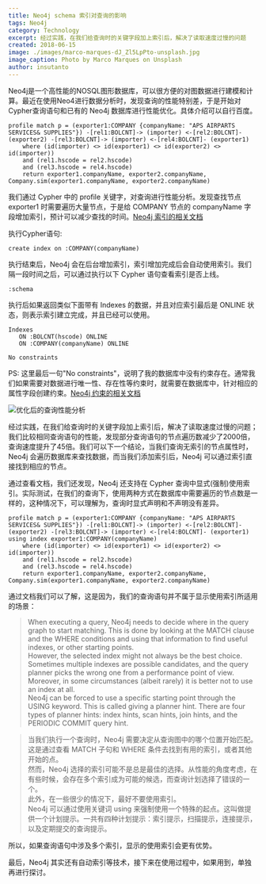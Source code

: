 ```yaml
---
title: Neo4j schema 索引对查询的影响
tags: Neo4j
category: Technology
excerpt: 经过实践，在我们给查询时的关键字段加上索引后，解决了读取速度过慢的问题
created: 2018-06-15
image: ./images/marco-marques-dJ_Zl5LpPto-unsplash.jpg
image_caption: Photo by Marco Marques on Unsplash
author: insutanto
---
```


Neo4j是一个高性能的NOSQL图形数据库，可以很方便的对图数据进行建模和计算。最近在使用Neo4进行数据分析时，发现查询的性能特别差，于是开始对Cypher查询语句和已有的 Neo4j 数据库进行性能优化。具体介绍可以自行百度。

``` cypher
profile match p = (exporter1:COMPANY {companyName: "APS AIRPARTS SERVICES& SUPPLIES"}) -[rel1:BOLCNT]-> (importer) <-[rel2:BOLCNT]- (exporter2) -[rel3:BOLCNT]-> (importer) <-[rel4:BOLCNT]- (exporter1) 
    where (id(importer) <> id(exporter1) <> id(exporter2) <> id(importer)) 
    and (rel1.hscode = rel2.hscode) 
    and (rel3.hscode = rel4.hscode) 
    return exporter1.companyName, exporter2.companyName, Company.sim(exporter1.companyName, exporter2.companyName)
```

我们通过 Cypher 中的 profile 关键字，对查询进行性能分析。发现查找节点 exporter1 时需要遍历大量节点，于是给 COMPANY 节点的 companyName 字段增加索引，预计可以减少查找的时间。[Neo4j 索引的相关文档](https://neo4j.com/docs/developer-manual/3.4/cypher/schema/index/)

执行Cypher语句: 

`create index on :COMPANY(companyName)`

执行结束后，Neo4j 会在后台增加索引，索引增加完成后会自动使用索引。我们隔一段时间之后，可以通过执行以下 Cypher 语句查看索引是否上线。

`:schema`

执行后如果返回类似下面带有 Indexes  的数据，并且对应索引最后是 ONLINE 状态，则表示索引建立完成，并且已经可以使用。

```
Indexes
   ON :BOLCNT(hscode) ONLINE 
   ON :COMPANY(companyName) ONLINE 

No constraints
```

PS: 这里最后一句"No constraints"，说明了我的数据库中没有约束存在。通常我们如果需要对数据进行唯一性、存在性等约束时，就需要在数据库中，针对相应的属性字段创建约束。[Neo4j 约束的相关文档](https://neo4j.com/docs/developer-manual/3.4/cypher/schema/constraints/)

![优化后的查询性能分析](http://ww1.sinaimg.cn/large/87c01ec7gy1fsrctww14gj205m0d474k.jpg)

经过实践，在我们给查询时的关键字段加上索引后，解决了读取速度过慢的问题；我们比较相同查询语句的性能，发现部分查询语句的节点遍历数减少了2000倍，查询速度提升了45倍。我们可以下一个结论，当我们查询无索引的节点属性时，Neo4j 会遍历数据库来查找数据，而当我们添加索引后，Neo4j 可以通过索引直接找到相应的节点。

通过查看文档，我们还发现，Neo4j 还支持在 Cypher 查询中显式(强制)使用索引。实际测试，在我们的查询下，使用两种方式在数据库中需要遍历的节点数是一样的，这种情况下，可以理解为，查询时显式声明和不声明没有差异。

``` cypher
profile match p = (exporter1:COMPANY {companyName: "APS AIRPARTS SERVICES& SUPPLIES"}) -[rel1:BOLCNT]-> (importer) <-[rel2:BOLCNT]- (exporter2) -[rel3:BOLCNT]-> (importer) <-[rel4:BOLCNT]- (exporter1) 
using index exporter1:COMPANY(companyName)
    where (id(importer) <> id(exporter1) <> id(exporter2) <> id(importer)) 
    and (rel1.hscode = rel2.hscode) 
    and (rel3.hscode = rel4.hscode) 
    return exporter1.companyName, exporter2.companyName, Company.sim(exporter1.companyName, exporter2.companyName)
```

通过文档我们可以了解，这是因为，我们的查询语句并不属于显示使用索引所适用的场景：

> When executing a query, Neo4j needs to decide where in the query graph to start matching. This is done by looking at the MATCH clause and the WHERE conditions and using that information to find useful indexes, or other starting points.</br>
> However, the selected index might not always be the best choice. Sometimes multiple indexes are possible candidates, and the query planner picks the wrong one from a performance point of view. Moreover, in some circumstances (albeit rarely) it is better not to use an index at all.</br>
> Neo4j can be forced to use a specific starting point through the USING keyword. This is called giving a planner hint. There are four types of planner hints: index hints, scan hints, join hints, and the PERIODIC COMMIT query hint. 

> 当我们执行一个查询时，Neo4j 需要决定从查询图中的哪个位置开始匹配。这是通过查看 MATCH 子句和 WHERE 条件去找到有用的索引，或者其他开始的点。</br>
> 然而，Neo4j 选择的索引可能不是总是最佳的选择。从性能的角度考虑，在有些时候，会存在多个索引成为可能的候选，而查询计划选择了错误的一个。</br>
> 此外，在一些很少的情况下，最好不要使用索引。</br>
> Neo4j 可以通过使用关键词 using 来强制使用一个特殊的起点。这叫做提供一个计划提示。一共有四种计划提示：索引提示，扫描提示，连接提示，以及定期提交的查询提示。

所以，如果查询语句中涉及多个索引，显示的使用索引会更有优势。

最后，Neo4j 其实还有自动索引等技术，接下来在使用过程中，如果用到，单独再进行探讨。